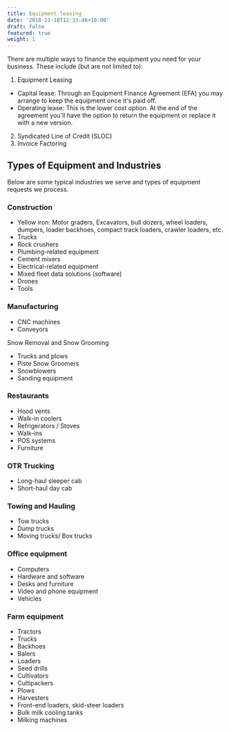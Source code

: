 ```yaml
---
title: Equipment leasing
date: '2018-11-18T12:33:46+10:00'
draft: false
featured: true
weight: 1
---
```

There are multiple ways to finance the equipment you need for your business. These include (but are not limited to):

1. Equipment Leasing

* Capital lease: Through an Equipment Finance Agreement (EFA) you may arrange to keep the equipment once it's paid off. 
* Operating lease: This is the lower cost option. At the end of the agreement you'll have the option to return the equipment or replace it with a new version.

2. Syndicated Line of Credit (SLOC)
3. Invoice Factoring 

## Types of Equipment and Industries

Below are some typical industries we serve and types of equipment requests we process.

### Construction

* Yellow iron: Motor graders, Excavators, bull dozers, wheel loaders, dumpers, loader backhoes, compact track loaders, crawler loaders, etc.
* Trucks
* Rock crushers
* Plumbing-related equipment
* Cement mixers
* Electrical-related equipment 
* Mixed fleet data solutions (software)
* Drones
* Tools

### Manufacturing

* CNC machines
* Conveyors

Snow Removal and Snow Grooming

* Trucks and plows
* Piste Snow Groomers
* Snowblowers
* Sanding equipment 

### Restaurants

* Hood vents
* Walk-in coolers
* Refrigerators / Stoves
* Walk-ins
* POS systems
* Furniture

### OTR Trucking

* Long-haul sleeper cab
* Short-haul day cab

### Towing and Hauling

* Tow trucks
* Dump trucks
* Moving trucks/ Box trucks

### Office equipment

* Computers
* Hardware and software
* Desks and furniture
* Video and phone equipment
* Vehicles

### Farm equipment

* Tractors
* Trucks
* Backhoes
* Balers
* Loaders
* Seed drills
* Cultivators
* Cultipackers
* Plows
* Harvesters
* Front-end loaders, skid-steer loaders
* Bulk milk cooling tanks
* Milking machines
